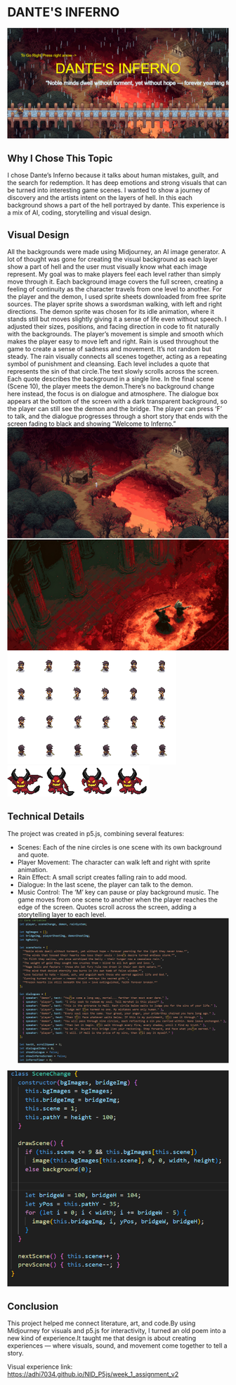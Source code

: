 # DANTE'S INFERNO
![bg](homescreen/home_screen.png)
## Why I Chose This Topic
I chose Dante’s Inferno because it talks about human mistakes, guilt, and the search for redemption. It has deep emotions and strong visuals that can be turned into interesting game scenes. I wanted to show a journey of discovery and the artists intent on the layers of hell. In this each background shows a part of the hell portrayed by dante. This experience is a mix of AI, coding, storytelling and visual design.

## Visual Design
All the backgrounds were made using Midjourney, an AI image generator. A lot of thought was gone for creating the visual background as each layer show a part of hell and the user must visually know what each image represent. My goal was to make players feel each level rather than simply move through it. Each background image covers the full screen, creating a feeling of continuity as the character travels from one level to another. For the player and the demon, I used sprite sheets downloaded from free sprite sources. The player sprite shows a swordsman walking, with left and right directions. The demon sprite was chosen for its idle animation, where it stands still but moves slightly giving it a sense of life even without speech. I adjusted their sizes, positions, and facing direction in code to fit naturally with the backgrounds. The player’s movement is simple and smooth which makes the player easy to move left and right. Rain is used throughout the game to create a sense of sadness and movement. It’s not random but steady. The rain visually connects all scenes together, acting as a repeating symbol of punishment and cleansing. Each level includes a quote that represents the sin of that circle.The text slowly scrolls across the screen. Each quote describes the background in a single line. In the final scene (Scene 10), the player meets the demon.There’s no background change here instead, the focus is on dialogue and atmosphere. The dialogue box appears at the bottom of the screen with a dark transparent background, so the player can still see the demon and the bridge. The player can press ‘F’ to talk, and the dialogue progresses through a short story that ends with the screen fading to black and showing “Welcome to Inferno.”
![bg](Images/limbo.jpeg)
![bg](Images/treachery.jpeg)
![bg](character/Swordsman_lvl2_Walk_with_shadow.png)
![bg](devil/IDLE.png)
## Technical Details
The project was created in p5.js, combining several features:
+ Scenes: Each of the nine circles is one scene with its own background and quote.
+ Player Movement: The character can walk left and right with sprite animation.
+ Rain Effect: A small script creates falling rain to add mood.
+ Dialogue: In the last scene, the player can talk to the demon.
+ Music Control: The ‘M’ key can pause or play background music.
The game moves from one scene to another when the player reaches the edge of the screen. Quotes scroll across the screen, adding a storytelling layer to each level.
![bg](code/code_1.png)



![bg](code/code_2.png)

## Conclusion
This project helped me connect literature, art, and code.By using Midjourney for visuals and p5.js for interactivity, I turned an old poem into a new kind of experience.It taught me that design is about creating experiences — where visuals, sound, and movement come together to tell a story.

Visual experience link: https://adhi7034.github.io/NID_P5js/week_1_assignment_v2